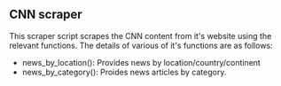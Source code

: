 ## CNN scraper

This scraper script scrapes the CNN content from it's website using the relevant functions. The details of various of it's functions are as follows: 

- news_by_location(): Provides news by location/country/continent
- news_by_category(): Proides news articles by category. 
